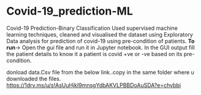 # Covid-19_prediction-ML

Covid-19 Prediction-Binary Classification 
Used supervised machine learning techniques, cleaned and visualised the dataset using Exploratory Data analysis for prediction of covid-19 using pre-condition of patients.
**To run**-> Open the gui file and run it in Jupyter notebook. In the GUI output fill the patient details to know it a patient is covid +ve or -ve based on its pre-condition. 

donload data.Csv file from the below link..copy in the same folder where u downloaded the files.
https://1drv.ms/u/s!AsUuHjkI9mnsgYdbAKVLPBBDoAuSDA?e=chybbi
